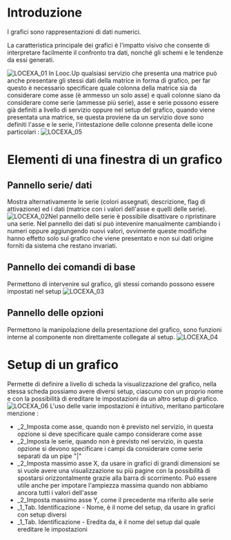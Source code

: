 # Introduzione
I grafici sono rappresentazioni di dati numerici.

La caratteristica principale dei grafici è l'impatto visivo che consente di interpretare facilmente il confronto tra dati, nonché gli schemi e le tendenze da essi generati.

![LOCEXA_01](http://localhost:3000/immagini/MBDOC_OPE-LOCEXA_01/LOCEXA_01.png)
In Looc.Up qualsiasi servizio che presenta una matrice può anche presentare gli stessi dati della matrice in forma di grafico, per far questo è necessario specificare quale colonna della matrice sia da considerare come asse (è ammesso un solo asse) e quali colonne siano da considerare come serie (ammesse più serie), asse e serie possono essere già definiti a livello di servizio oppure nel setup del grafico, quando viene presentata una matrice, se questa proviene da un servizio dove sono definiti l'asse e le serie, l'intestazione delle colonne presenta delle icone particolari : 
![LOCEXA_05](http://localhost:3000/immagini/MBDOC_OPE-LOCEXA_01/LOCEXA_05.png)
# Elementi di una finestra di un grafico

## Pannello serie/ dati
Mostra alternativamente le serie (colori assegnati, descrizione, flag di attivazione) ed i dati (matrice con i valori dell'asse e quelli delle serie).
![LOCEXA_02](http://localhost:3000/immagini/MBDOC_OPE-LOCEXA_01/LOCEXA_02.png)Nel pannello delle serie è possibile disattivare o ripristinare una serie.
Nel pannello dei dati si può intevenire manualmente cambiando i numeri oppure aggiungendo nuovi valori, ovvimente queste modifiche hanno effetto solo sul grafico che viene presentato e non sui dati origine forniti da sistema che restano invariati.

## Pannello dei comandi di base
Permettono di intervenire sul grafico, gli stessi comando possono essere impostati nel setup
![LOCEXA_03](http://localhost:3000/immagini/MBDOC_OPE-LOCEXA_01/LOCEXA_03.png)
## Pannello delle opzioni
Permettono la manipolazione della presentazione del grafico, sono funzioni interne al componente non direttamente collegate al setup.
![LOCEXA_04](http://localhost:3000/immagini/MBDOC_OPE-LOCEXA_01/LOCEXA_04.png)
# Setup di un grafico
Permette di definire a livello di scheda la visualizzazione del grafico, nella stessa scheda possiamo avere diversi setup, ciascuno con un proprio nome e con la possibilità di ereditare le impostazioni da un altro setup di grafico.
![LOCEXA_06](http://localhost:3000/immagini/MBDOC_OPE-LOCEXA_01/LOCEXA_06.png)
L'uso delle varie impostazioni è intuitivo, meritano particolare menzione : 
* _2_Imposta come asse, quando non è previsto nel servizio, in questa opzione si deve specificare quale campo considerare come asse
* _2_Imposta le serie, quando non è previsto nel servizio, in questa opzione si devono specificare i campi da considerare come serie separati da un pipe "|"
* _2_Imposta massimo asse X, da usare in grafici di grandi dimensioni se si vuole avere una visualizzazione su più pagine con la possibilità di spostarsi orizzontalmente grazie alla barra di scorrimento. Può essere utile anche per impotare l'ampiezza massima quando non abbiamo ancora tutti i valori dell'asse
* _2_Imposta massimo asse Y, come il precedente ma riferito alle serie
* _1_Tab. Identificazione - Nome, è il nome del setup, da usare in grafici con setup diversi
* _1_Tab. Identificazione - Eredita da, è il nome del setup dal quale ereditare le impostazioni
